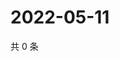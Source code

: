 # 2022-05-11

共 0 条

<!-- BEGIN WEIBO -->
<!-- 最后更新时间 Wed May 11 2022 17:01:22 GMT+0800 (China Standard Time) -->

<!-- END WEIBO -->
